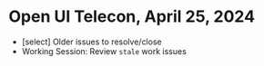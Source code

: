 Open UI Telecon, April 25, 2024
===================================
  * [select] Older issues to resolve/close
  * Working Session: Review `stale` work issues
